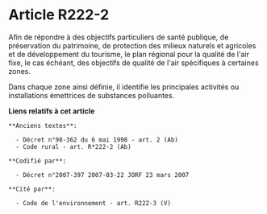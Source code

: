 # Article R222-2

Afin de répondre à des objectifs particuliers de santé publique, de préservation du patrimoine, de protection des milieux
naturels et agricoles et de développement du tourisme, le plan régional pour la qualité de l'air fixe, le cas échéant, des
objectifs de qualité de l'air spécifiques à certaines zones.

Dans chaque zone ainsi définie, il identifie les principales activités ou installations émettrices de substances polluantes.

**Liens relatifs à cet article**

	**Anciens textes**:

	  - Décret n°98-362 du 6 mai 1998 - art. 2 (Ab)
	  - Code rural - art. R*222-2 (Ab)

	**Codifié par**:

	  - Décret n°2007-397 2007-03-22 JORF 23 mars 2007

	**Cité par**:

	  - Code de l'environnement - art. R222-3 (V)
